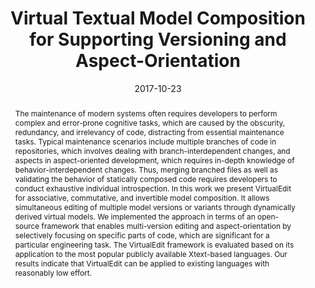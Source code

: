 ---
abstract: The maintenance of modern systems often requires developers to perform complex
  and error-prone cognitive tasks, which are caused by the obscurity, redundancy,
  and irrelevancy of code, distracting from essential maintenance tasks.  Typical
  maintenance scenarios include multiple branches of code in repositories, which involves
  dealing with branch-interdependent changes, and aspects in aspect-oriented development,
  which requires in-depth knowledge of behavior-interdependent changes.  Thus, merging
  branched files as well as validating the behavior of statically composed code requires
  developers to conduct exhaustive individual introspection.    In this work we present
  VirtualEdit for associative, commutative, and invertible model composition. It allows
  simultaneous editing of multiple model versions or variants through dynamically
  derived virtual models.  We implemented the approach in terms of an open-source
  framework that enables multi-version editing and aspect-orientation by selectively
  focusing on specific parts of code, which are significant for a particular engineering
  task.    The VirtualEdit framework is evaluated based on its application to the
  most popular publicly available Xtext-based languages.  Our results indicate that
  VirtualEdit can be applied to existing languages with reasonably low effort.
authors:
- Robert Bill
- Patrick Neubauer
- Manuel Wimmer
date: '2017-10-23'
featured: false
links:
- name: Publik
  url: https://publik.tuwien.ac.at/showentry.php?ID=261415&lang=2
publication: 'Vortrag: 10th ACM SIGPLAN International Conference on Software Language
  Engineering (SLE), Vancouver, Canada; 23.10.2017 - 24.10.2017; in: "Proceedings
  of the 2017 ACM SIGPLAN International Conference on Software Language Engineering,
  SLE 2017, Vancouver, Canada, October 23-24, 2017", (2017), S. 67 - 78'
publication_types:
- '1'
publishDate: '2017-10-23'
title: Virtual Textual Model Composition for Supporting Versioning and Aspect-Orientation
url_pdf: http://publik.tuwien.ac.at/files/publik_261415.pdf
---